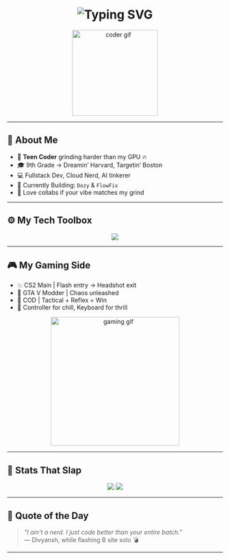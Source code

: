 <h1 align="center">
  <img src="https://readme-typing-svg.demolab.com?font=Fira+Code&size=30&pause=1000&color=00F7FF&center=true&vCenter=true&width=435&lines=Yo+I'm+Divyansh+Maurya!;Teen+Dev+%2B+Gamer+from+India;%F0%9F%87%BA%F0%9F%87%B8+%E2%9C%8C%EF%B8%8F" alt="Typing SVG" />
</h1>

<p align="center">
  <img src="https://media.giphy.com/media/xT9IgzoKnwFNmISR8I/giphy.gif" width="200px" alt="coder gif" />
</p>

---

## 🧠 About Me

- 👾 **Teen Coder** grinding harder than my GPU 🔥
- 🎓 9th Grade → Dreamin’ Harvard, Targetin’ Boston
- 💻 Fullstack Dev, Cloud Nerd, AI tinkerer
- 🚧 Currently Building: `Dozy` & `FlowFix`
- 🤝 Love collabs if your vibe matches my grind

---

## ⚙️ My Tech Toolbox

<div align="center">
  <img src="https://skillicons.dev/icons?i=html,css,js,react,nextjs,tailwind,java,python,nodejs,git,github,postgres,vscode&theme=dark" />
</div>

---

## 🎮 My Gaming Side

- 💥 CS2 Main | Flash entry → Headshot exit
- 🚓 GTA V Modder | Chaos unleashed
- 🔫 COD | Tactical + Reflex = Win
- 🤘 Controller for chill, Keyboard for thrill

<p align="center">
  <img src="https://media.giphy.com/media/26gslx6XgP6evG0y4/giphy.gif" width="300px" alt="gaming gif" />
</p>

---

## 🚀 Stats That Slap

<p align="center">
  <img src="https://github-readme-stats.vercel.app/api?username=divyanshMauryaaa&show_icons=true&theme=radical&hide=contribs&hide_title=false" />
  <img src="https://github-readme-stats.vercel.app/api/top-langs/?username=divyanshMauryaaa&layout=compact&theme=radical" />
</p>

---

## 🗿 Quote of the Day

> _"I ain't a nerd. I just code better than your entire batch."_  
> — Divyansh, while flashing B site solo 💣

---

<!--<p align="center">
  <img src="https://github-profile-trophy.vercel.app/?username=divyanshMauryaaa&theme=tokyonight&no-frame=true&title=Stars,Commits,Followers,Repos&margin-w=10" />
</p>-->
